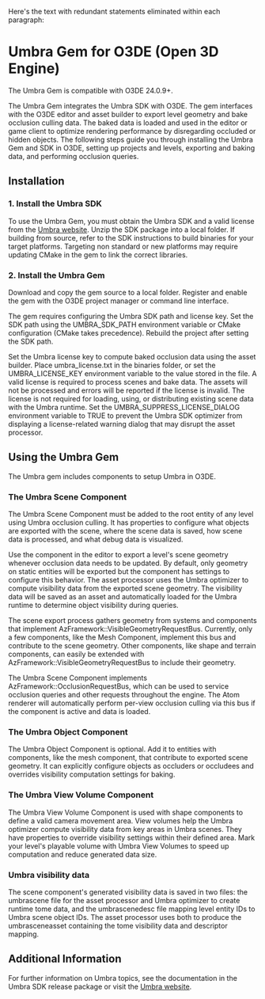 Here's the text with redundant statements eliminated within each paragraph:

# Umbra Gem for O3DE (Open 3D Engine)

The Umbra Gem is compatible with O3DE 24.0.9+.
 
The Umbra Gem integrates the Umbra SDK with O3DE. The gem interfaces with the O3DE editor and asset builder to export level geometry and bake occlusion culling data. The baked data is loaded and used in the editor or game client to optimize rendering performance by disregarding occluded or hidden objects. The following steps guide you through installing the Umbra Gem and SDK in O3DE, setting up projects and levels, exporting and baking data, and performing occlusion queries.
## Installation

### 1. Install the Umbra SDK

To use the Umbra Gem, you must obtain the Umbra SDK and a valid license from the [Umbra website](https://www.umbra3d.com). Unzip the SDK package into a local folder. If building from source, refer to the SDK instructions to build binaries for your target platforms. Targeting non standard or new platforms may require updating CMake in the gem to link the correct libraries.

### 2. Install the Umbra Gem

Download and copy the gem source to a local folder. Register and enable the gem with the O3DE project manager or command line interface.

The gem requires configuring the Umbra SDK path and license key. Set the SDK path using the UMBRA_SDK_PATH environment variable or CMake configuration (CMake takes precedence). Rebuild the project after setting the SDK path.

Set the Umbra license key to compute baked occlusion data using the asset builder. Place umbra_license.txt in the binaries folder, or set the UMBRA_LICENSE_KEY environment variable to the value stored in the file. A valid license is required to process scenes and bake data. The assets will not be processed and errors will be reported if the license is invalid. The license is not required for loading, using, or distributing existing scene data with the Umbra runtime. Set the UMBRA_SUPPRESS_LICENSE_DIALOG environment variable to TRUE to prevent the Umbra SDK optimizer from displaying a license-related warning dialog that may disrupt the asset processor.

## Using the Umbra Gem

The Umbra gem includes components to setup Umbra in O3DE.

### The Umbra Scene Component

The Umbra Scene Component must be added to the root entity of any level using Umbra occlusion culling. It has properties to configure what objects are exported with the scene, where the scene data is saved, how scene data is processed, and what debug data is visualized.

Use the component in the editor to export a level's scene geometry whenever occlusion data needs to be updated. By default, only geometry on static entities will be exported but the component has settings to configure this behavior. The asset processor uses the Umbra optimizer to compute visibility data from the exported scene geometry. The visibility data will be saved as an asset and automatically loaded for the Umbra runtime to determine object visibility during queries.

The scene export process gathers geometry from systems and components that implement AzFramework::VisibleGeometryRequestBus. Currently, only a few components, like the Mesh Component, implement this bus and contribute to the scene geometry. Other components, like shape and terrain components, can easily be extended with AzFramework::VisibleGeometryRequestBus to include their geometry. 

The Umbra Scene Component implements AzFramework::OcclusionRequestBus, which can be used to service occlusion queries and other requests throughout the engine. The Atom renderer will automatically perform per-view occlusion culling via this bus if the component is active and data is loaded.

### The Umbra Object Component

The Umbra Object Component is optional. Add it to entities with components, like the mesh component, that contribute to exported scene geometry. It can explicitly configure objects as occluders or occludees and overrides visibility computation settings for baking.

### The Umbra View Volume Component

The Umbra View Volume Component is used with shape components to define a valid camera movement area. View volumes help the Umbra optimizer compute visibility data from key areas in Umbra scenes. They have properties to override visibility settings within their defined area. Mark your level's playable volume with Umbra View Volumes to speed up computation and reduce generated data size.

### Umbra visibility data

The scene component's generated visibility data is saved in two files: the umbrascene file for the asset processor and Umbra optimizer to create runtime tome data, and the umbrascenedesc file mapping level entity IDs to Umbra scene object IDs. The asset processor uses both to produce the umbrasceneasset containing the tome visibility data and descriptor mapping.

## Additional Information

For further information on Umbra topics, see the documentation in the Umbra SDK release package or visit the [Umbra website](https://www.umbra3d.com).